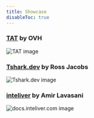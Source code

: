 ```yaml
---
title: Showcase
disableToc: true
---
```


### [TAT](https://ovh.github.io/tat/overview/) by OVH
![TAT image](/images/showcase/tat.png?width=50pc)

### [Tshark.dev](https://tshark.dev) by Ross Jacobs
![Tshark.dev image](/images/showcase/tshark_dev.png?width=50pc)

### [inteliver](https://docs.inteliver.com) by Amir Lavasani
![docs.inteliver.com image](/images/showcase/inteliver_docs.png?width=50pc)